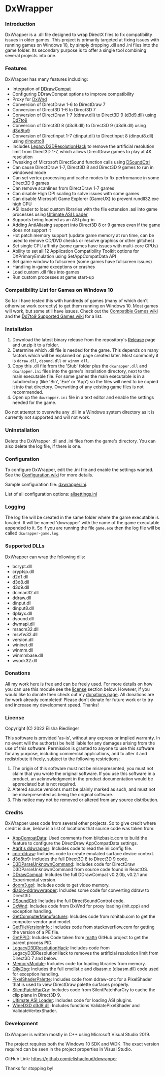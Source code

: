 # DxWrapper
### Introduction
DxWrapper is a .dll file designed to wrap DirectX files to fix compatibility issues in older games.  This project is primarily targeted at fixing issues with running games on Windows 10, by simply dropping .dll and .ini files into the game folder.  Its secondary purpose is to offer a single tool combining several projects into one.

### Features
DxWrapper has many features including:

 - Integration of [DDrawCompat](https://github.com/narzoul/DDrawCompat/)
 - Configuring DDrawCompat options to improve compatibility
 - Proxy for [DxWnd](https://sourceforge.net/projects/dxwnd/)
 - Conversion of DirectDraw 1-6 to DirectDraw 7
 - Conversion of Direct3D 1-6 to Direct3D 7
 - Conversion of DirectDraw 1-7 (ddraw.dll) to Direct3D 9 (d3d9.dll) using [Dd7to9](https://github.com/elishacloud/dxwrapper/wiki/DirectDraw-to-Direct3D9-Conversion)
 - Conversion of Direct3D 8 (d3d8.dll) to Direct3D 9 (d3d9.dll) using [d3d8to9](https://github.com/crosire/d3d8to9)
 - Conversion of DirectInput 1-7 (dinput.dll) to DirectInput 8 (dinput8.dll) using [dinputto8](https://github.com/elishacloud/dinputto8)
 - Includes [LegacyD3DResolutionHack](https://github.com/UCyborg/LegacyD3DResolutionHack) to remove the artificial resolution limit from Direct3D 1-7, which allows DirectDraw games to play at 4K resolution
 - Tweaking of Microsoft DirectSound function calls using [DSoundCtrl](http://www.bockholdt.com/dsc/)
 - Can cause DirectDraw 1-7, Direct3D 8 and Direct3D 9 games to run in windowed mode
 - Can set vertex processing and cache modes to fix perfromance in some Direct3D 9 games
 - Can remove scanlines from DirectDraw 1-7 games
 - Can disable High DPI scaling to solve issues with some games
 - Can disable Microsoft Game Explorer (GameUX) to prevent rundll32.exe high CPU
 - ASI loader to load custom libraries with the file extension .asi into game processes using [Ultimate ASI Loader](https://github.com/ThirteenAG/Ultimate-ASI-Loader)
 - Supports being loaded as an ASI plug-in
 - Adding AntiAliasing support into Direct3D 8 or 9 games even if the game does not support it
 - Hot patch memory support (update game memory at run time, can be used to remove CD/DVD checks or resolve graphics or other glitches)
 - Set single CPU affinity (some games have issues with multi-core CPUs)
 - Ability to set all 12 Application Compatibility Toolkit options for DXPrimaryEmulation using SetAppCompatData API
 - Set game window to fullscreen (some games have fullscreen issues)
 - Handling in-game exceptions or crashes
 - Load custom .dll files into games
 - Run custom processes at game start-up

### Compatibility List for Games on Windows 10
So far I have tested this with hundreds of games (many of which  don't otherwise work correctly) to get them running on Windows 10.  Most games will work, but some still have issues.  Check out the [Compatible Games wiki](https://github.com/elishacloud/dxwrapper/wiki/Compatible-Games) and the [Dd7to9 Supported Games wiki](https://github.com/elishacloud/dxwrapper/wiki/DirectDraw-to-Direct3D9-Conversion#supported-2d-games-directdraw) for a list.

### Installation

1. Download the latest binary release from the repository's [Release](https://github.com/elishacloud/dxwrapper/releases) page and unzip it to a folder.
2. Determine which .dll file is needed for the game.  This depends on many factors which will be explained on page created later.  Most commonly it is `ddraw.dll`, `dsound.dll` or `winmm.dll`.
3. Copy this .dll file from the 'Stub' folder plus the `dxwrapper.dll` and `dxwrapper.ini` files into the game's installation directory, next to the main executable file.  For some games the main executable is in a subdirectory (like 'Bin', 'Exe' or 'App') so the files will need to be copied it into that directory.  Overwriting of any existing game files is not recommended.
4. Open up the `dxwrapper.ini` file in a text editor and enable the settings needed for the game.

Do not attempt to overwrite any .dll in a Windows system directory as it is currently not supported and will not work.

### Uninstallation

Delete the DxWrapper .dll and .ini files from the game's directory. You can also delete the log file, if there is one.

### Configuration

To configure DxWrapper, edit the .ini file and enable the settings wanted.  See the [Configuration wiki](https://github.com/elishacloud/dxwrapper/wiki/Configuration) for more details.

Sample configuration file: [dxwrapper.ini](https://github.com/elishacloud/dxwrapper/blob/master/Settings/Settings.ini).

List of all configuration options: [allsettings.ini](https://github.com/elishacloud/dxwrapper/blob/master/Settings/AllSettings.ini)

### Logging
The log file will be created in the same folder where the game executable is located.  It will be named 'dxwrapper' with the name of the game executable appended to it.  So if you are running the file `game.exe` then the log file will be called `dxwrapper-game.log`.

### Supported DLLs

DxWrapper can wrap the following dlls:
 - bcrypt.dll
 - cryptsp.dll
 - d2d1.dll
 - d3d8.dll
 - d3d9.dll
 - dciman32.dll
 - ddraw.dll
 - dinput.dll
 - dinput8.dll
 - dplayx.dll
 - dsound.dll
 - dwmapi.dll
 - msacm32.dll
 - msvfw32.dll
 - version.dll
 - wininet.dll
 - winmm.dll
 - winmmbase.dll
 - wsock32.dll

### Donations

All my work here is free and can be freely used.  For more details on how you can use this module see the [license](#license) section below.  However, if you would like to donate then check out my [donations page](https://PayPal.me/elishacloud).  All donations are for work already completed!  Please don't donate for future work or to try and increase my development speed.  Thanks!

### License
Copyright (C) 2022 Elisha Riedlinger

This software is provided 'as-is', without any express or implied warranty. In no event will the author(s) be held liable for any damages arising from the use of this software. Permission is granted to anyone to use this software for any purpose, including commercial applications, and to alter it and redistribute it freely, subject to the following restrictions:

1. The origin of this software must not be misrepresented; you must not claim that you wrote the original software. If you use this software in a product, an acknowledgment in the product documentation would be appreciated but is not required.
2. Altered source versions must be plainly marked as such, and must not be misrepresented as being the original software.
3. This notice may not be removed or altered from any source distribution.

### Credits
DxWrapper uses code from several other projects. So to give credit where credit is due, below is a list of locations that source code was taken from:

 - [AppCompatData](http://www.mojolabs.nz/posts.php?topic=99477): Used comments from blitzbasic.com to build the feature to configure the DirectDraw AppCompatData settings.
 - [Aqrit's ddwrapper](http://bitpatch.com/ddwrapper.html): Includes code to read the ini config file.
 - [cnc-ddraw](https://github.com/CnCNet/cnc-ddraw): Includes code to create emulated surface device context.
 - [d3d8to9](https://github.com/crosire/d3d8to9): Includes the full Direct3D 8 to Direct3D 9 code.
 - [D3DParseUnknownCommand](https://doxygen.reactos.org/d3/d02/dll_2directx_2ddraw_2main_8c.html#af9a1eb1ced046770ad6f79838cc8517d): Includes code for DirectDraw D3DParseUnknownCommand from source code found in ReactOS.
 - [DDrawCompat](https://github.com/narzoul/DDrawCompat/): Includes the full DDrawCompat v0.2.0b, v0.2.1 and Experimental version.
 - [doom3.gpl](https://github.com/TTimo/doom3.gpl): Includes code to get video memory.
 - [diablo-ddrawwrapper](https://github.com/strangebytes/diablo-ddrawwrapper): Includes some code for converting ddraw to Direct3D.
 - [DSoundCtrl](https://github.com/nRaecheR/DirectSoundControl): Includes the full DirectSoundControl code.
 - [DxWnd](https://sourceforge.net/projects/dxwnd/): Includes code from DxWnd for proxy loading (init.cpp) and exception handling.
 - [GetComputerManufacturer](http://www.rohitab.com/discuss/topic/35915-win32-api-to-get-system-information/): Includes code from rohitab.com to get the computer vendor and model.
 - [GetFileVersionInfo ](https://stackoverflow.com/a/940743): Includes code from stackoverflow.com for getting the version of a PE file.
 - [GetPPID](https://gist.github.com/mattn/253013/d47b90159cf8ffa4d92448614b748aa1d235ebe4): Includes Code taken from [mattn](https://gist.github.com/mattn) GitHub project to get the parent process PID.
 - [LegacyD3DResolutionHack](https://github.com/UCyborg/LegacyD3DResolutionHack): Includes code from LegacyD3DResolutionHack to removes the artificial resolution limit from Direct3D 7 and below.
 - [MemoryModule](https://github.com/fancycode/MemoryModule): Includes code for loading libraries from memory.
 - [OllyDbg](http://www.ollydbg.de/): Includes the full cmdlist.c and disasm.c (disasm.dll) code used for exception handling.
 - [PixelShaderPalette](https://github.com/CnCNet/cnc-ddraw): Includes code from ddraw-cnc for a PixelShader that is used to view DirectDraw palette surfaces properly.
 - [SilentPatchFarCry](https://github.com/CookiePLMonster/SilentPatchFarCry): Includes code from SilentPatchFarCry to cache the clip plane in Direct3D 9.
 - [Ultimate ASI Loader](https://github.com/ThirteenAG/Ultimate-ASI-Loader): Includes code for loading ASI plugins.
 - [WineD3D d3d8.dll](https://github.com/alexhenrie/wine/tree/master/dlls/d3d8): Includes functions ValidatePixelShader and ValidateVertexShader.

### Development
DxWrapper is written mostly in C++ using Microsoft Visual Studio 2019.

The project requires both the Windows 10 SDK and WDK. The exact version required can be seen in the project properties in Visual Studio.

GitHub Link: https://github.com/elishacloud/dxwrapper

Thanks for stopping by!

